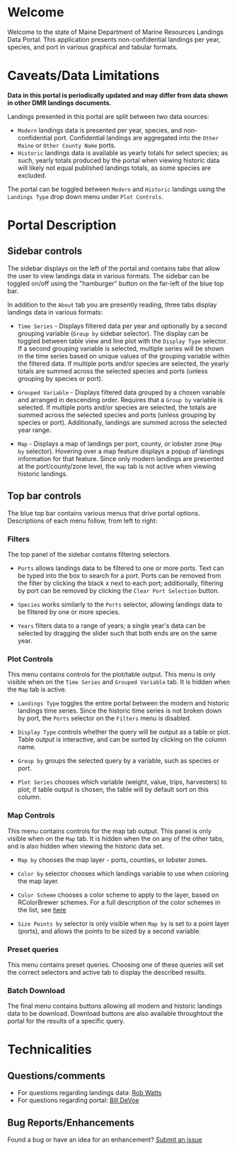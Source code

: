 # Welcome

Welcome to the state of Maine Department of Marine Resources Landings Data Portal. This application presents non-confidential landings per year, species, and port in various graphical and tabular formats.

# Caveats/Data Limitations

**Data in this portal is periodically updated and may differ from data shown in other DMR landings documents.**

Landings presented in this portal are split between two data sources:

* `Modern` landings data is presented per year, species, and non-confidential port. Confidential landings are aggregated into the `Other Maine` or `Other County Name` ports.
* `Historic` landings data is available as yearly totals for select species; as such, yearly totals produced by the portal when viewing historic data will likely not equal published landings totals, as some species are excluded.

The portal can be toggled between `Modern` and `Historic` landings using the `Landings Type` drop down menu under `Plot Controls`.

# Portal Description

## Sidebar controls

The sidebar displays on the left of the portal and contains tabs that allow the user to view landings data in various formats. The sidebar can be toggled on/off using the "hamburger" button on the far-left of the blue top bar.

In addition to the `About` tab you are presently reading, three tabs display landings data in various formats:

* `Time Series` - Displays filtered data per year and optionally by a second grouping variable (`Group by` sidebar selector). The display can be toggled between table view and line plot with the `Display Type` selector. If a second grouping variable is selected, multiple series will be shown in the time series based on unique values of the grouping variable within the filtered data. If multiple ports and/or species are selected, the yearly totals are summed across the selected species and ports (unless grouping by species or port).

* `Grouped Variable` - Displays filtered data grouped by a chosen variable and arranged in descending order. Requires that a `Group by` variable is selected. If multiple ports and/or species are selected, the totals are summed across the selected species and ports (unless grouping by species or port). Additionally, landings are summed across the selected year range.

* `Map` - Displays a map of landings per port, county, or lobster zone (`Map by` selector). Hovering over a map feature displays a popup of landings information for that feature. Since only modern landings are presented at the port/county/zone level, the `map` tab is not active when viewing historic landings.

## Top bar controls

The blue top bar contains various menus that drive portal options. Descriptions of each menu follow, from left to right:

### Filters

The top panel of the sidebar contains filtering selectors. 

* `Ports` allows landings data to be filtered to one or more ports. Text can be typed into the box to search for a port. Ports can be removed from the filter by clicking the black x next to each port; additionally, filtering by port can be removed by clicking the `Clear Port Selection` button.

* `Species` works similarly to the `Ports` selector, allowing landings data to be filtered by one or more species.

* `Years` filters data to a range of years; a single year's data can be selected by dragging the slider such that both ends are on the same year.

### Plot Controls

This menu contains controls for the plot/table output. This menu is only visible when on the `Time Series` and `Grouped Variable` tab. It is hidden when the `Map` tab is active.

* `Landings Type` toggles the entire portal between the modern and historic landings time series. Since the historic time series is not broken down by port, the `Ports` selector on the `Filters` menu is disabled.

* `Display Type` controls whether the query will be output as a table or plot. Table output is interactive, and can be sorted by clicking on the column name.

* `Group by` groups the selected query by a variable, such as species or port.

* `Plot Series` chooses which variable (weight, value, trips, harvesters) to plot; if table output is chosen, the table will by default sort on this column.

### Map Controls

This menu contains controls for the map tab output. This panel is only visible when on the `Map` tab. It is hidden when the on any of the other tabs, and is also hidden when viewing the historic data set.

* `Map by` chooses the map layer - ports, counties, or lobster zones.

* `Color by` selector chooses which landings variable to use when coloring the map layer.

* `Color Scheme` chooses a color scheme to apply to the layer, based on RColorBrewer schemes. For a full description of the color schemes in the list, see [here](https://www.nceas.ucsb.edu/~frazier/RSpatialGuides/colorPaletteCheatsheet.pdf#page=4)

* `Size Points by` selector is only visible when `Map by` is set to a point layer (ports), and allows the points to be sized by a second variable.

### Preset queries

This menu contains preset queries. Choosing one of these queries will set the correct selectors and active tab to display the described results.

### Batch Download

The final menu contains buttons allowing all modern and historic landings data to be download. Download buttons are also available throughtout the portal for the results of a specific query.

# Technicalities

## Questions/comments

* For questions regarding landings data: [Rob Watts](mailto:rob.watts@maine.gov)
* For questions regarding portal: [Bill DeVoe](mailto:william.devoe@maine.gov)

## Bug Reports/Enhancements

Found a bug or have an idea for an enhancement? [Submit an issue](https://github.com/mainedmr/Landings_Portal/issues)
